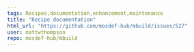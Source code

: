 ```yaml
---
tags: Recipes,documentation,enhancement,maintenance
title: "Recipe documentation"
html_url: "https://github.com/mosdef-hub/mbuild/issues/527"
user: mattwthompson
repo: mosdef-hub/mbuild
---
```


